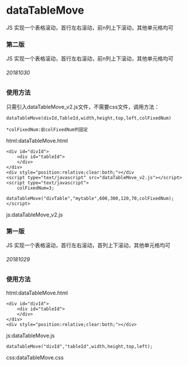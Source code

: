 # dataTableMove
JS 实现一个表格滚动，首行左右滚动，前n列上下滚动，其他单元格均可

### 第二版

JS 实现一个表格滚动，首行左右滚动，前n列上下滚动，其他单元格均可

###### 20181030

### 使用方法

只需引入dataTableMove_v2.js文件，不需要css文件，调用方法：

	dataTableMove(divId,TableId,width,height,top,left,colFixedNum)

	*colFixedNum:前colFixedNum列固定

html:dataTableMove.html

	<div id="divId">	
		<div id="tableId">
		</div>
	</div>
	<div style="position:relative;clear:both;"></div
	<script type="text/javascript" src="dataTableMove_v2.js"></script>
	<script type="text/javascript">
		colFixedNum=3;
        	dataTableMove("divTable","mytable",600,300,120,70,colFixedNum);
	</script>

js:dataTableMove_v2.js


### 第一版

JS 实现一个表格滚动，首行左右滚动，首列上下滚动，其他单元格均可

###### 20181029

### 使用方法

html:dataTableMove.html

	<div id="divId">	
		<div id="tableId">
		</div>
	</div>
	<div style="position:relative;clear:both;"></div>

js:dataTableMove.js

	dataTableMove("divId","tableId",width,height,top,left);

css:dataTableMove.css
